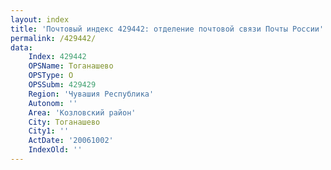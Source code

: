 ```yaml
---
layout: index
title: 'Почтовый индекс 429442: отделение почтовой связи Почты России'
permalink: /429442/
data:
    Index: 429442
    OPSName: Тоганашево
    OPSType: О
    OPSSubm: 429429
    Region: 'Чувашия Республика'
    Autonom: ''
    Area: 'Козловский район'
    City: Тоганашево
    City1: ''
    ActDate: '20061002'
    IndexOld: ''
---
```

